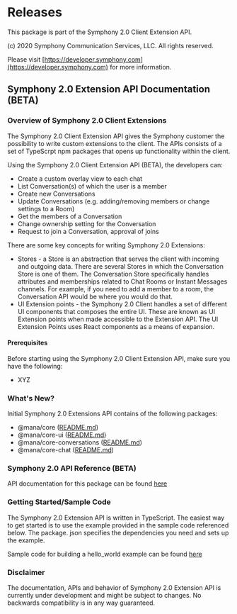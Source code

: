 # Releases

This package is part of the Symphony 2.0 Client Extension API.

\(c\) 2020 Symphony Communication Services, LLC. All rights reserved.

Please visit [https://developer.symphony.com](https://developer.symphony.com) for more information.

## Symphony 2.0 Extension API Documentation \(BETA\)

### Overview of Symphony 2.0 Client Extensions

The Symphony 2.0 Client Extension API gives the Symphony customer the possibility to write custom extensions to the client. The APIs consists of a set of TypeScrpt npm packages that opens up functionality within the client.

Using the Symphony 2.0 Client Extension API \(BETA\), the developers can:

* Create a custom overlay view to each chat
* List Conversation\(s\) of which the user is a member
* Create new Conversations
* Update Conversations \(e.g. adding/removing members or change settings to a Room\)
* Get the members of a Conversation
* Change ownership setting for the Conversation
* Request to join a Conversation, approval of joins

There are some key concepts for writing Symphony 2.0 Extensions:

* Stores - a Store is an abstraction that serves the client with incoming and outgoing data. There are several Stores in which the Conversation Store is one of them. The Conversation Store specifically handles attributes and memberships related to Chat Rooms or Instant Messages channels. For example, if you need to add a member to a room, the Conversation API would be where you would do that.
* UI Extension points - the Symphony 2.0 Client handles a set of different UI components that composes the entire UI. These are known as UI Extension points when made accessible to the Extension API. The UI Extension Points uses React components as a means of expansion.

#### Prerequisites

Before starting using the Symphony 2.0 Client Extension API, make sure you have the following:

* XYZ

### What's New?

Initial Symphony 2.0 Extensions API contains of the following packages:

* @mana/core \([README.md](../core/README.md)\)
* @mana/core-ui \([README.md](../core-ui/README.md)\)
* @mana/core-conversations \([README.md](../core-conversations/README.md)\)
* @mana/core-chat \([README.md](../core-chat/README.md)\)

### Symphony 2.0 API Reference \(BETA\)

API documentation for this package can be found [here](doc/index.md)

### Getting Started/Sample Code

The Symphony 2.0 Extension API is written in TypeScript. The easiest way to get started is to use the example provided in the sample code referenced below. The package. json specifies the dependencies you need and sets up the example.

Sample code for building a hello\_world example can be found [here](../../client/extensionLib/examples/hello-world/README.md)

### Disclaimer

The documentation, APIs and behavior of Symphony 2.0 Extension API is currently under development and might be subject to changes. No backwards compatibility is in any way guaranteed.

